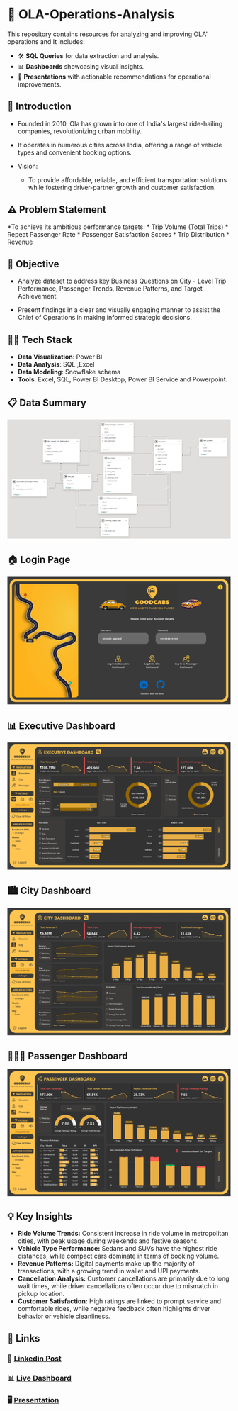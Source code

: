 # 🚕 OLA-Operations-Analysis

This repository contains resources for analyzing and improving OLA' operations and It includes:

- 🛠️ **SQL Queries** for data extraction and analysis.
- 📊 **Dashboards** showcasing visual insights.
- 📑 **Presentations** with actionable recommendations for operational improvements.


## 📝 Introduction

* Founded in 2010, Ola has grown into one of India's largest ride-hailing companies, revolutionizing urban mobility.
* It operates in numerous cities across India, offering a range of vehicle types and convenient booking options.

* Vision:
    * To provide affordable, reliable, and efficient transportation solutions while fostering driver-partner growth and customer satisfaction.
## ⚠️ Problem Statement

*To achieve its ambitious performance targets:
    * Trip Volume (Total Trips)
    * Repeat Passenger Rate
    * Passenger Satisfaction Scores
    * Trip Distribution
    * Revenue

## 🎯 Objective

* Analyze dataset to address key Business Questions on City - Level Trip Performance, Passenger Trends, Revenue Patterns, and Target Achievement.

* Present findings in a clear and visually engaging manner to assist the Chief of Operations in making informed strategic decisions.

## 👩‍💻 Tech Stack

- **Data Visualization**: Power BI  
- **Data Analysis**: SQL ,Excel 
- **Data Modeling**: Snowflake schema  
- **Tools**: Excel, SQL, Power BI Desktop, Power BI Service and Powerpoint.

## 📋 Data Summary

![Data Model](https://github.com/Pravesh-Agarwal/Goodcabs-Operations-Analysis/blob/main/Resources/BI%20Dashboard/Images/Data%20Model.png)

## 🏠 Login Page

![Login Page](https://github.com/Pravesh-Agarwal/Goodcabs-Operations-Analysis/blob/main/Resources/BI%20Dashboard/Images/Login%20Page.png)

## 📊 Executive Dashboard

![Executive Dashboard](https://github.com/Pravesh-Agarwal/Goodcabs-Operations-Analysis/blob/main/Resources/BI%20Dashboard/Images/Executive%20Dashboard.png)

## 🏙️ City Dashboard

![City Dashboard](https://github.com/Pravesh-Agarwal/Goodcabs-Operations-Analysis/blob/main/Resources/BI%20Dashboard/Images/City%20Dashboard.png)

## 👨‍👩‍👧 Passenger Dashboard

![Passenger Dashboard](https://github.com/Pravesh-Agarwal/Goodcabs-Operations-Analysis/blob/main/Resources/BI%20Dashboard/Images/Passenger%20Dashboard.png)

## 💡 Key Insights

* **Ride Volume Trends:** Consistent increase in ride volume in metropolitan cities, with peak usage during weekends and festive seasons.
* **Vehicle Type Performance:** Sedans and SUVs have the highest ride distances, while compact cars dominate in terms of booking volume.
* **Revenue Patterns:** Digital payments make up the majority of transactions, with a growing trend in wallet and UPI payments. 
* **Cancellation Analysis:** Customer cancellations are primarily due to long wait times, while driver cancellations often occur due to mismatch in pickup location.
* **Customer Satisfaction:** High ratings are linked to prompt service and comfortable rides, while negative feedback often highlights driver behavior or vehicle cleanliness.

## 📎 Links

### 💼 [Linkedin Post](https://www.linkedin.com/posts/pravesh-agarwal27_rpc13-codebasics-codebasicsresumeprojectchallenge-activity-7281602955978420224-dEcn?utm_source=share&utm_medium=member_desktop)

### 📊 [Live Dashboard](https://app.powerbi.com/view?r=eyJrIjoiZmY4ZWVjZWItYWQ1MC00ODliLThhZjAtOWYxYjZhMWEzZjU2IiwidCI6ImRmODY3OWNkLWE4MGUtNDVkOC05OWFjLWM4M2VkN2ZmOTVhMCJ9&pageName=7215aff20df6b576b6e5)

### 🖥️ [Presentation](https://youtu.be/eE4uxsI4Juw)
